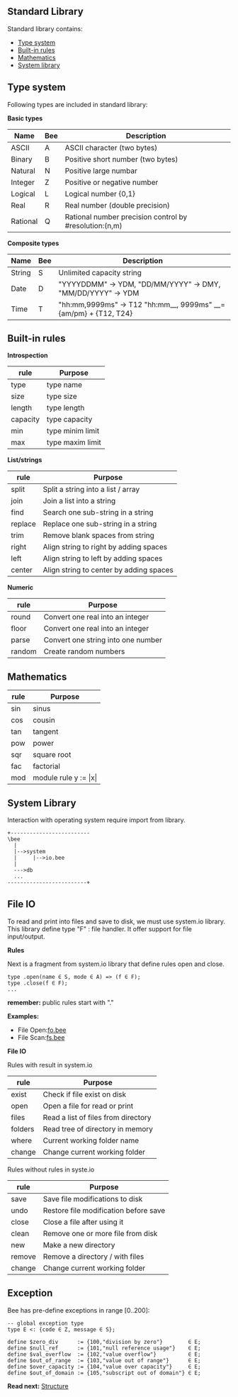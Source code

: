 ## Standard Library

Standard library contains:

* [Type system](#type-system)
* [Built-in rules](#built-in-rules)
* [Mathematics](#mathematics)
* [System library](#system-library)

## Type system

Following types are included in standard library:

**Basic types**

| Name        |Bee| Description
|-------------|---|-------------------------------------------------------------
| ASCII       |A  | ASCII character       (two bytes)
| Binary      |B  | Positive short number (two bytes)
| Natural     |N  | Positive large numbar 
| Integer     |Z  | Positive or negative number 
| Logical     |L  | Logical number {0,1}
| Real        |R  | Real number (double precision)
| Rational    |Q  | Rational number precision control by #resolution:(n,m)

**Composite types**

| Name        |Bee| Description
|-------------|---|-------------------------------------------------------------
| String      |S  | Unlimited capacity string
| Date        |D  | "YYYYDDMM" -> YDM, "DD/MM/YYYY" -> DMY, "MM/DD/YYYY" -> YDM
| Time        |T  | "hh:mm,9999ms" -> T12 "hh:mm__, 9999ms" __={am/pm} + {T12, T24}

## Built-in rules
 
**Introspection**

| rule     | Purpose
|----------|------------------------------------------ 
| type     | type name
| size     | type size 
| length   | type length 
| capacity | type capacity
| min      | type minim limit
| max      | type maxim limit
 
**List/strings**

| rule     | Purpose
|----------|------------------------------------------ 
| split    | Split a string into a list / array
| join     | Join a list into a string 
| find     | Search one sub-string in a string
| replace  | Replace one sub-string in a string
| trim     | Remove blank spaces from string
| right    | Align string to right by adding spaces
| left     | Align string to left by adding spaces
| center   | Align string to center by adding spaces
 
**Numeric**
 
| rule     | Purpose
|----------|------------------------------------------ 
| round    | Convert one real into an integer
| floor    | Convert one real into an integer
| parse    | Convert one string into one number
| random   | Create random numbers
 
## Mathematics

| rule     | Purpose
|----------|------------------------------------------ 
| sin      | sinus 
| cos      | cousin
| tan      | tangent
| pow      | power
| sqr      | square root
| fac      | factorial
| mod      | module rule y := \|x\|  

## System Library

Interaction with operating system require import from library.

```
+-------------------------
\bee 
  |
  |-->system
  |     |-->io.bee
  |
  --->db
  ...
-------------------------+  
```

## File IO

To read and print into files and save to disk, we must use system.io library. This library define type "F" : file handler. It offer support for file input/output.

**Rules**

Next is a fragment from system.io library that define rules open and close.

```
type .open(name ∈ S, mode ∈ A) => (f ∈ F);
type .close(f ∈ F);
...

```
**remember:** public rules start with "."

**Examples:**

* File Open:[fo.bee](../demo/fo.bee)
* File Scan:[fs.bee](../demo/sc.bee) 

**File IO**

Rules with result in system.io

| rule    | Purpose
|---------|------------------------------------------ 
| exist   | Check if file exist on disk
| open    | Open a file for read or print
| files   | Read a list of files from directory
| folders | Read tree of directory in memory
| where   | Current working folder name 
| change  | Change current working folder

Rules without rules in syste.io

| rule    | Purpose
|---------|------------------------------------------ 
| save    | Save file modifications to disk
| undo    | Restore file modification before save
| close   | Close a file after using it
| clean   | Remove one or more file from disk
| new     | Make a new directory
| remove  | Remove a directory / with files
| change  | Change current working folder

## Exception
Bee has pre-define exceptions in range [0..200]:

```
-- global exception type
type E <: {code ∈ Z, message ∈ S};
```

```
define $zero_div      := {100,"division by zero"}        ∈ E;
define $null_ref      := {101,"null reference usage"}    ∈ E;
define $val_overflow  := {102,"value overflow"}          ∈ E;
define $out_of_range  := {103,"value out of range"}      ∈ E;
define $over_capacity := {104,"value over capacity"}     ∈ E;
define $out_of_domain := {105,"subscript out of domain"} ∈ E;
```

**Read next:** [Structure](structure.md)
